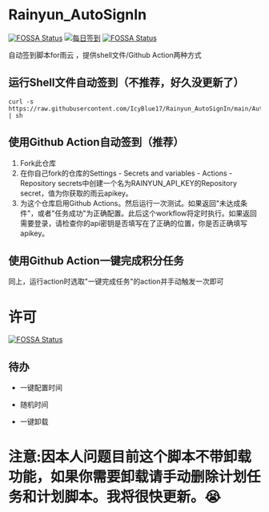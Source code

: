 
# Rainyun_AutoSignIn
[![FOSSA Status](https://app.fossa.com/api/projects/git%2Bgithub.com%2FIcyBlue17%2FRainyun_AutoSignIn.svg?type=shield)](https://app.fossa.com/projects/git%2Bgithub.com%2FIcyBlue17%2FRainyun_AutoSignIn?ref=badge_shield)  [![每日签到](https://github.com/IcyBlue17/Rainyun_AutoSignIn/actions/workflows/main.yml/badge.svg)](https://github.com/IcyBlue17/Rainyun_AutoSignIn/actions/workflows/main.yml) 
[![FOSSA Status](https://app.fossa.com/api/projects/git%2Bgithub.com%2FIcyBlue17%2FRainyun_AutoSignIn.svg?type=shield&issueType=security)](https://app.fossa.com/projects/git%2Bgithub.com%2FIcyBlue17%2FRainyun_AutoSignIn?ref=badge_shield&issueType=security)

自动签到脚本for雨云 ，提供shell文件/Github Action两种方式

## 运行Shell文件自动签到（不推荐，好久没更新了）

```shell
curl -s https://raw.githubusercontent.com/IcyBlue17/Rainyun_AutoSignIn/main/AutoSignin.sh | sh
```
## 使用Github Action自动签到（推荐）  
1. Fork此仓库
2. 在你自己fork的仓库的Settings - Secrets and variables - Actions - Repository secrets中创建一个名为RAINYUN_API_KEY的Repository secret，值为你获取的雨云apikey。
3. 为这个仓库启用Github Actions。然后运行一次测试。如果返回"未达成条件"，或者"任务成功"为正确配置。此后这个workflow将定时执行。如果返回需要登录，请检查你的api密钥是否填写在了正确的位置，你是否正确填写apikey。

## 使用Github Action一键完成积分任务  

同上，运行action时选取"一键完成任务"的action并手动触发一次即可  




# 许可  

[![FOSSA Status](https://app.fossa.com/api/projects/git%2Bgithub.com%2FIcyBlue17%2FRainyun_AutoSignIn.svg?type=large&issueType=license)](https://app.fossa.com/projects/git%2Bgithub.com%2FIcyBlue17%2FRainyun_AutoSignIn?ref=badge_large&issueType=license)  

  
## 待办  
- 一键配置时间
  
- 随机时间
  
- 一键卸载
  
# 注意:因本人问题目前这个脚本不带卸载功能，如果你需要卸载请手动删除计划任务和计划脚本。我将很快更新。😭


